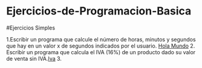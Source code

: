 # Ejercicios-de-Programacion-Basica

#Ejercicios Simples

1.Escribir un programa que calcule el número de horas, minutos y segundos que hay en un
  valor x de segundos indicados por el usuario.
  [Hola Mundo](https://github.com/matheo6/Ejercicios-de-Programacion-Basica/blob/master/Programacion%20Basica%20Py/Hola%20Mundo.py)
2. Escribir un programa que calcula el IVA (16%) de un producto dado su valor de venta sin
IVA.[Iva](https://github.com/matheo6/Ejercicios-de-Programacion-Basica/blob/master/Programacion%20Basica%20Py/iva.py)
3.
